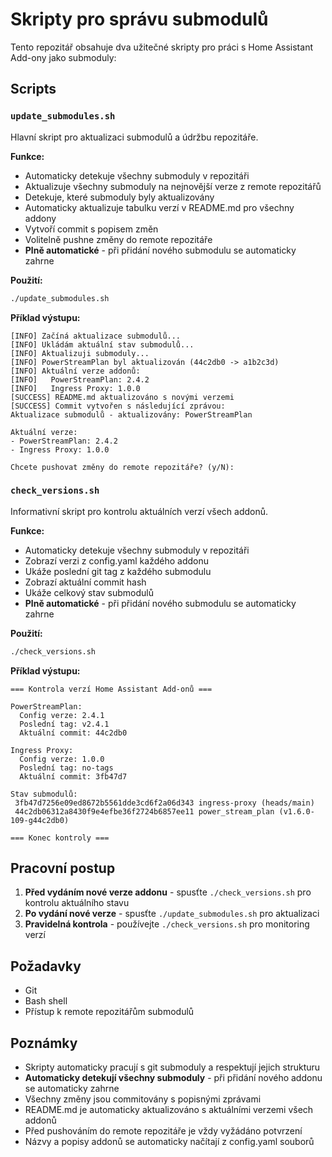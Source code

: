 # Skripty pro správu submodulů

Tento repozitář obsahuje dva užitečné skripty pro práci s Home Assistant Add-ony jako submoduly:

## Scripts

### `update_submodules.sh`

Hlavní skript pro aktualizaci submodulů a údržbu repozitáře.

**Funkce:**
- Automaticky detekuje všechny submoduly v repozitáři
- Aktualizuje všechny submoduly na nejnovější verze z remote repozitářů
- Detekuje, které submoduly byly aktualizovány
- Automaticky aktualizuje tabulku verzí v README.md pro všechny addony
- Vytvoří commit s popisem změn
- Volitelně pushne změny do remote repozitáře
- **Plně automatické** - při přidání nového submodulu se automaticky zahrne

**Použití:**
```bash
./update_submodules.sh
```

**Příklad výstupu:**
```
[INFO] Začíná aktualizace submodulů...
[INFO] Ukládám aktuální stav submodulů...
[INFO] Aktualizuji submoduly...
[INFO] PowerStreamPlan byl aktualizován (44c2db0 -> a1b2c3d)
[INFO] Aktuální verze addonů:
[INFO]   PowerStreamPlan: 2.4.2
[INFO]   Ingress Proxy: 1.0.0
[SUCCESS] README.md aktualizováno s novými verzemi
[SUCCESS] Commit vytvořen s následující zprávou:
Aktualizace submodulů - aktualizovány: PowerStreamPlan

Aktuální verze:
- PowerStreamPlan: 2.4.2
- Ingress Proxy: 1.0.0

Chcete pushovat změny do remote repozitáře? (y/N):
```

### `check_versions.sh`

Informativní skript pro kontrolu aktuálních verzí všech addonů.

**Funkce:**
- Automaticky detekuje všechny submoduly v repozitáři
- Zobrazí verzi z config.yaml každého addonu
- Ukáže poslední git tag z každého submodulu
- Zobrazí aktuální commit hash
- Ukáže celkový stav submodulů
- **Plně automatické** - při přidání nového submodulu se automaticky zahrne

**Použití:**
```bash
./check_versions.sh
```

**Příklad výstupu:**
```
=== Kontrola verzí Home Assistant Add-onů ===

PowerStreamPlan:
  Config verze: 2.4.1
  Poslední tag: v2.4.1
  Aktuální commit: 44c2db0

Ingress Proxy:
  Config verze: 1.0.0
  Poslední tag: no-tags
  Aktuální commit: 3fb47d7

Stav submodulů:
 3fb47d7256e09ed8672b5561dde3cd6f2a06d343 ingress-proxy (heads/main)
 44c2db06312a8430f9e4efbe36f2724b6857ee11 power_stream_plan (v1.6.0-109-g44c2db0)

=== Konec kontroly ===
```

## Pracovní postup

1. **Před vydáním nové verze addonu** - spusťte `./check_versions.sh` pro kontrolu aktuálního stavu
2. **Po vydání nové verze** - spusťte `./update_submodules.sh` pro aktualizaci
3. **Pravidelná kontrola** - používejte `./check_versions.sh` pro monitoring verzí

## Požadavky

- Git
- Bash shell
- Přístup k remote repozitářům submodulů

## Poznámky

- Skripty automaticky pracují s git submoduly a respektují jejich strukturu
- **Automaticky detekují všechny submoduly** - při přidání nového addonu se automaticky zahrne
- Všechny změny jsou commitovány s popisnými zprávami
- README.md je automaticky aktualizováno s aktuálními verzemi všech addonů
- Před pushováním do remote repozitáře je vždy vyžádáno potvrzení
- Názvy a popisy addonů se automaticky načítají z config.yaml souborů
